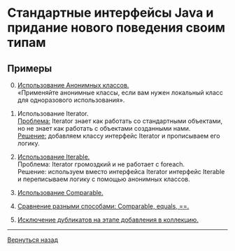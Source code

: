# Стандартные интерфейсы Java и придание нового поведения своим типам

## Примеры

0. [Использование Анонимных классов.](<Example_0/Program.java>)  
«Применяйте анонимные классы, если вам нужен локальный класс для одноразового использования».


1. Использование Iterator.  
[Проблема:](<Example_1/Program.java>) Iterator знает как работать со стандартными объектами, но не знает как работать с объектами созданными нами.  
[Решение:](<Example_2/Program.java>) добавляем классу интерфейс Iterator и прописываем его логику.


2. [Использование Iterable.](<Example_4/Program.java>)  
Проблема: Iterator громоздкий и не работает с foreach.  
Решение: используем вместо интерфейса Iterator интерфейс Iterable и переписываем логику с помощью анонимных классов. 


3. [Использование Comparable.](<Example_5/Program.java>)


4. [Сравнение разными способами: Comparable, equals, ==.](<Example_6/Program.java>)


5. [Исключение дубликатов на этапе добавления в коллекцию.](<Example_7/Program.java>)

---
[Вернуться назад](<../Object-oriented_programming.md>)